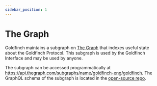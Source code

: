 ```yaml
---
sidebar_position: 1
---
```


# The Graph

Goldfinch maintains a subgraph on [The Graph](https://thegraph.com/hosted-service/subgraph/goldfinch-eng/goldfinch) that indexes useful state about the Goldfinch Protocol. This subgraph is used by the Goldfinch Interface and may be used by anyone.

The subgraph can be accessed programmatically at https://api.thegraph.com/subgraphs/name/goldfinch-eng/goldfinch. The GraphQL schema of the subgraph is located in the [open-source repo](https://github.com/goldfinch-eng/mono/blob/main/packages/subgraph/schema.graphql).

